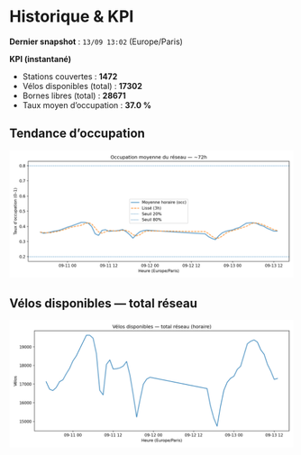 # Historique & KPI

**Dernier snapshot** : `13/09 13:02` (Europe/Paris)

**KPI (instantané)**

- Stations couvertes : **1472**
- Vélos disponibles (total) : **17302**
- Bornes libres (total) : **28671**
- Taux moyen d’occupation : **37.0 %**

## Tendance d’occupation

![Mean occupancy](assets/figs/occupancy_last72h.png)

## Vélos disponibles — total réseau

![Bikes total](assets/figs/bikes_total_last72h.png)
